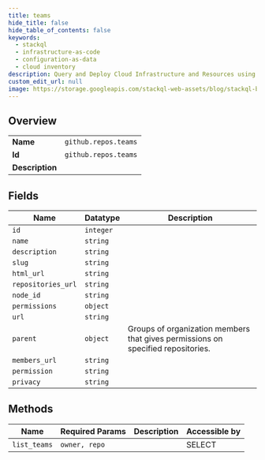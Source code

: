 ```yaml
---
title: teams
hide_title: false
hide_table_of_contents: false
keywords:
  - stackql
  - infrastructure-as-code
  - configuration-as-data
  - cloud inventory
description: Query and Deploy Cloud Infrastructure and Resources using SQL
custom_edit_url: null
image: https://storage.googleapis.com/stackql-web-assets/blog/stackql-blog-post-featured-image.png
---
```

  
    

## Overview
<table><tbody>
<tr><td><b>Name</b></td><td><code>github.repos.teams</code></td></tr>
<tr><td><b>Id</b></td><td><code>github.repos.teams</code></td></tr>
<tr><td><b>Description</b></td><td></td></tr>
</tbody></table>

## Fields
| Name | Datatype | Description |
| ---- | -------- | ----------- |
| `id` | `integer` |  |
| `name` | `string` |  |
| `description` | `string` |  |
| `slug` | `string` |  |
| `html_url` | `string` |  |
| `repositories_url` | `string` |  |
| `node_id` | `string` |  |
| `permissions` | `object` |  |
| `url` | `string` |  |
| `parent` | `object` | Groups of organization members that gives permissions on specified repositories. |
| `members_url` | `string` |  |
| `permission` | `string` |  |
| `privacy` | `string` |  |
## Methods
| Name | Required Params | Description | Accessible by |
| ---- | --------------- | ----------- | ------------- |
| `list_teams` | `owner, repo` |  | SELECT |
